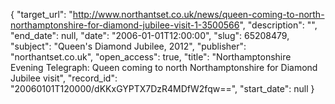 {
  "target_url": "http://www.northantset.co.uk/news/queen-coming-to-north-northamptonshire-for-diamond-jubilee-visit-1-3500566", 
  "description": "", 
  "end_date": null, 
  "date": "2006-01-01T12:00:00", 
  "slug": 65208479, 
  "subject": "Queen's Diamond Jubilee, 2012", 
  "publisher": "northantset.co.uk", 
  "open_access": true, 
  "title": "Northamptonshire Evening Telegraph: Queen coming to north Northamptonshire for Diamond Jubilee visit", 
  "record_id": "20060101T120000/dKKxGYPTX7DzR4MDfW2fqw==", 
  "start_date": null
}

